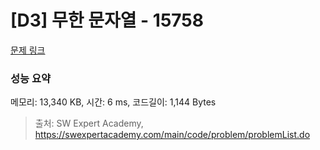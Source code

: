 # [D3] 무한 문자열 - 15758 

[문제 링크](https://swexpertacademy.com/main/code/problem/problemDetail.do?contestProbId=AYP5JmsqcngDFATW) 

### 성능 요약

메모리: 13,340 KB, 시간: 6 ms, 코드길이: 1,144 Bytes



> 출처: SW Expert Academy, https://swexpertacademy.com/main/code/problem/problemList.do